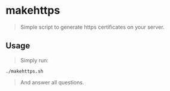 # makehttps
> Simple script to generate https certificates on your server.

## Usage
> Simply run:

    ./makehttps.sh

> And answer all questions.
